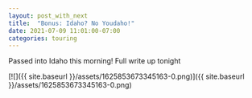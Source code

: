 ```yaml
---
layout: post_with_next
title:  "Bonus: Idaho? No Youdaho!"
date: 2021-07-09 11:01:00-07:00
categories: touring
---
```

Passed into Idaho this morning! Full write up tonight  

[![]({{ site.baseurl }}/assets/1625853673345163-0.png)]({{ site.baseurl }}/assets/1625853673345163-0.png)

